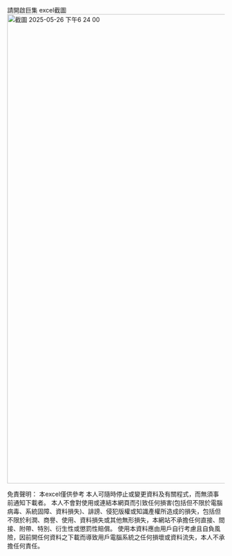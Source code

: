 請開啟巨集
excel截圖
<img width="1087" alt="截圖 2025-05-26 下午6 24 00" src="https://github.com/user-attachments/assets/96347780-179d-440a-bf4e-7ee8879dc1a9" />

免責聲明：
本excel僅供參考
本人可隨時停止或變更資料及有關程式，而無須事前通知下載者。
本人不會對使用或連結本網頁而引致任何損害(包括但不限於電腦病毒、系統固障、資料損失)、誹謗、侵犯版權或知識產權所造成的損失，包括但不限於利潤、商譽、使用、資料損失或其他無形損失，本網站不承擔任何直接、間接、附帶、特別、衍生性或懲罰性賠償。
使用本資料應由用戶自行考慮且自負風險，因前開任何資料之下載而導致用戶電腦系統之任何損壞或資料流失，本人不承擔任何責任。
